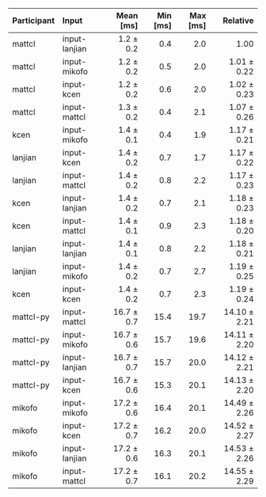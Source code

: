 | Participant | Input | Mean [ms] | Min [ms] | Max [ms] | Relative |
|:---|:---|---:|---:|---:|---:|
| mattcl | input-lanjian | 1.2 ± 0.2 | 0.4 | 2.0 | 1.00 |
| mattcl | input-mikofo | 1.2 ± 0.2 | 0.5 | 2.0 | 1.01 ± 0.22 |
| mattcl | input-kcen | 1.2 ± 0.2 | 0.6 | 2.0 | 1.02 ± 0.23 |
| mattcl | input-mattcl | 1.3 ± 0.2 | 0.4 | 2.1 | 1.07 ± 0.26 |
| kcen | input-mikofo | 1.4 ± 0.1 | 0.4 | 1.9 | 1.17 ± 0.21 |
| lanjian | input-kcen | 1.4 ± 0.2 | 0.7 | 1.7 | 1.17 ± 0.22 |
| lanjian | input-mattcl | 1.4 ± 0.2 | 0.8 | 2.2 | 1.17 ± 0.23 |
| kcen | input-lanjian | 1.4 ± 0.2 | 0.7 | 2.1 | 1.18 ± 0.23 |
| kcen | input-mattcl | 1.4 ± 0.1 | 0.9 | 2.3 | 1.18 ± 0.20 |
| lanjian | input-lanjian | 1.4 ± 0.1 | 0.8 | 2.2 | 1.18 ± 0.21 |
| lanjian | input-mikofo | 1.4 ± 0.2 | 0.7 | 2.7 | 1.19 ± 0.25 |
| kcen | input-kcen | 1.4 ± 0.2 | 0.7 | 2.3 | 1.19 ± 0.24 |
| mattcl-py | input-mattcl | 16.7 ± 0.7 | 15.4 | 19.7 | 14.10 ± 2.21 |
| mattcl-py | input-mikofo | 16.7 ± 0.6 | 15.7 | 19.6 | 14.11 ± 2.20 |
| mattcl-py | input-lanjian | 16.7 ± 0.7 | 15.7 | 20.0 | 14.12 ± 2.21 |
| mattcl-py | input-kcen | 16.7 ± 0.6 | 15.3 | 20.1 | 14.13 ± 2.20 |
| mikofo | input-mikofo | 17.2 ± 0.6 | 16.4 | 20.1 | 14.49 ± 2.26 |
| mikofo | input-kcen | 17.2 ± 0.7 | 16.2 | 20.0 | 14.52 ± 2.27 |
| mikofo | input-lanjian | 17.2 ± 0.6 | 16.3 | 20.1 | 14.53 ± 2.26 |
| mikofo | input-mattcl | 17.2 ± 0.7 | 16.1 | 20.2 | 14.55 ± 2.29 |
